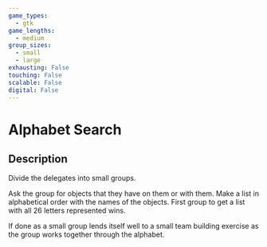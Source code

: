 ```yaml
---
game_types:
  - gtk
game_lengths:
  - medium
group_sizes:
  - small
  - large
exhausting: False
touching: False
scalable: False
digital: False
---
```

# Alphabet Search

## Description
Divide the delegates into small groups.

Ask the group for objects that they have on them or with them. Make a list in alphabetical order with the names of the objects. First group to get a list with all 26 letters represented wins.

If done as a small group lends itself well to a small team building exercise as the group works together through the alphabet.
